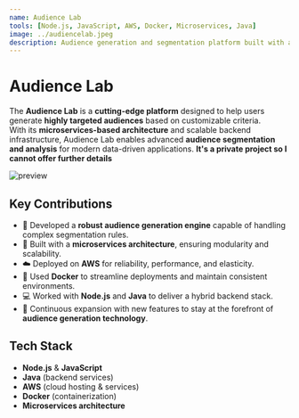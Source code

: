 ```yaml
---
name: Audience Lab
tools: [Node.js, JavaScript, AWS, Docker, Microservices, Java]
image: ../audiencelab.jpeg
description: Audience generation and segmentation platform built with a microservices architecture, scalable infrastructure, and continuous feature evolution.
---
```


# Audience Lab

The **Audience Lab** is a **cutting-edge platform** designed to help users generate **highly targeted audiences** based on customizable criteria.  
With its **microservices-based architecture** and scalable backend infrastructure, Audience Lab enables advanced **audience segmentation and analysis** for modern data-driven applications.
**It's a private project so I cannot offer further details**

![preview](https://media.licdn.com/dms/image/v2/D4D2DAQHDEXl3EEfMMw/profile-treasury-image-shrink_800_800/profile-treasury-image-shrink_800_800/0/1687734839822?e=1757167200&v=beta&t=owtNntq6keXW9fn9TTiql8MHU7EzZL-6mLZnKdIVFu0)

## Key Contributions

- 🎯 Developed a **robust audience generation engine** capable of handling complex segmentation rules.
- 🧩 Built with a **microservices architecture**, ensuring modularity and scalability.
- ☁️ Deployed on **AWS** for reliability, performance, and elasticity.
- 🐳 Used **Docker** to streamline deployments and maintain consistent environments.
- 💻 Worked with **Node.js** and **Java** to deliver a hybrid backend stack.
- 🔄 Continuous expansion with new features to stay at the forefront of **audience generation technology**.

## Tech Stack

- **Node.js** & **JavaScript**
- **Java** (backend services)
- **AWS** (cloud hosting & services)
- **Docker** (containerization)
- **Microservices architecture**
